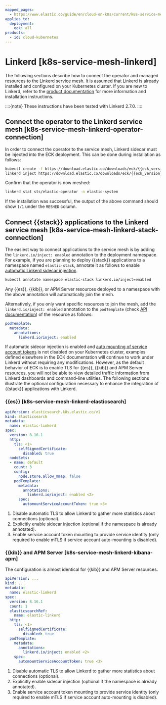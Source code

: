 ```yaml
---
mapped_pages:
  - https://www.elastic.co/guide/en/cloud-on-k8s/current/k8s-service-mesh-linkerd.html
applies_to:
  deployment:
    eck: all
products:
  - id: cloud-kubernetes
---
```


# Linkerd [k8s-service-mesh-linkerd]

The following sections describe how to connect the operator and managed resources to the Linkerd service mesh. It is assumed that Linkerd is already installed and configured on your Kubernetes cluster. If you are new to Linkerd, refer to the [product documentation](https://linkerd.io) for more information and installation instructions.

::::{note} 
These instructions have been tested with Linkerd 2.7.0.
::::


## Connect the operator to the Linkerd service mesh [k8s-service-mesh-linkerd-operator-connection]

In order to connect the operator to the service mesh, Linkerd sidecar must be injected into the ECK deployment. This can be done during installation as follows:

```sh subs=true
kubectl create -f https://download.elastic.co/downloads/eck/{{eck_version}}/crds.yaml
linkerd inject https://download.elastic.co/downloads/eck/{{eck_version}}/operator.yaml | kubectl apply -f -
```

Confirm that the operator is now meshed:

```sh
linkerd stat sts/elastic-operator -n elastic-system
```

If the installation was successful, the output of the above command should show `1/1` under the `MESHED` column.


## Connect {{stack}} applications to the Linkerd service mesh [k8s-service-mesh-linkerd-stack-connection]

The easiest way to connect applications to the service mesh is by adding the `linkerd.io/inject: enabled` annotation to the deployment namespace. For example, if you are planning to deploy {{stack}} applications to a namespace named `elastic-stack`, annotate it as follows to enable [automatic Linkerd sidecar injection](https://linkerd.io/2/features/proxy-injection/).

```sh
kubectl annotate namespace elastic-stack linkerd.io/inject=enabled
```

Any {{es}}, {{kib}}, or APM Server resources deployed to a namespace with the above annotation will automatically join the mesh.

Alternatively, if you only want specific resources to join the mesh, add the `linkerd.io/inject: enabled` annotation to the `podTemplate` (check [API documentation](cloud-on-k8s://reference/api-docs.md)) of the resource as follows:

```yaml
podTemplate:
  metadata:
    annotations:
      linkerd.io/inject: enabled
```

If automatic sidecar injection is enabled and [auto mounting of service account tokens](https://kubernetes.io/docs/tasks/configure-pod-container/configure-service-account/#use-the-default-service-account-to-access-the-api-server) is not disabled on your Kubernetes cluster, examples defined elsewhere in the ECK documentation will continue to work under Linkerd without requiring any modifications. However, as the default behavior of ECK is to enable TLS for {{es}}, {{kib}} and APM Server resources, you will not be able to view detailed traffic information from Linkerd dashboards and command-line utilities. The following sections illustrate the optional configuration necessary to enhance the integration of {{stack}} applications with Linkerd.

### {{es}} [k8s-service-mesh-linkerd-elasticsearch]

```yaml
apiVersion: elasticsearch.k8s.elastic.co/v1
kind: Elasticsearch
metadata:
  name: elastic-linkerd
spec:
  version: 8.16.1
  http:
    tls: <1>
      selfSignedCertificate:
        disabled: true
  nodeSets:
  - name: default
    count: 3
    config:
      node.store.allow_mmap: false
    podTemplate:
      metadata:
        annotations:
          linkerd.io/inject: enabled <2>
      spec:
        automountServiceAccountToken: true <3>
```

1. Disable automatic TLS to allow Linkerd to gather more statistics about connections (optional).
2. Explicitly enable sidecar injection (optional if the namespace is already annotated).
3. Enable service account token mounting to provide service identity (only required to enable mTLS if service account auto-mounting is disabled).



### {{kib}} and APM Server [k8s-service-mesh-linkerd-kibana-apm]

The configuration is almost identical for {{kib}} and APM Server resources.

```yaml
apiVersion: ...
kind: ...
metadata:
  name: elastic-linkerd
spec:
  version: 8.16.1
  count: 1
  elasticsearchRef:
    name: elastic-linkerd
  http:
    tls: <1>
      selfSignedCertificate:
        disabled: true
  podTemplate:
    metadata:
      annotations:
        linkerd.io/inject: enabled <2>
    spec:
      automountServiceAccountToken: true <3>
```

1. Disable automatic TLS to allow Linkerd to gather more statistics about connections (optional).
2. Explicitly enable sidecar injection (optional if the namespace is already annotated).
3. Enable service account token mounting to provide service identity (only required to enable mTLS if service account auto-mounting is disabled).




